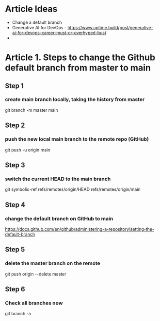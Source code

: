 



# Article Ideas
- Change a default branch
- Generative AI for DevOps - https://www.uptime.build/post/generative-ai-for-devops-career-must-or-overhyped-bust
- 


# Article 1. Steps to change the Github default branch from master to main
## Step 1 
### create main branch locally, taking the history from master
git branch -m master main

## Step 2 
### push the new local main branch to the remote repo (GitHub) 
git push -u origin main

## Step 3
### switch the current HEAD to the main branch
git symbolic-ref refs/remotes/origin/HEAD refs/remotes/origin/main

## Step 4
### change the default branch on GitHub to main
https://docs.github.com/en/github/administering-a-repository/setting-the-default-branch

## Step 5
### delete the master branch on the remote
git push origin --delete master

## Step 6
### Check all branches now
git branch -a 
